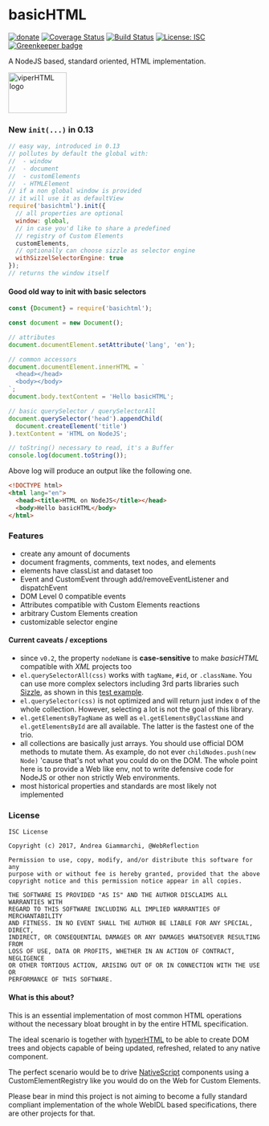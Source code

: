 # basicHTML

[![donate](https://img.shields.io/badge/$-donate-ff69b4.svg?maxAge=2592000&style=flat)](https://github.com/WebReflection/donate)
[![Coverage Status](https://coveralls.io/repos/github/WebReflection/basicHTML/badge.svg?branch=master)](https://coveralls.io/github/WebReflection/basicHTML?branch=master)
[![Build Status](https://travis-ci.org/WebReflection/basicHTML.svg?branch=master)](https://travis-ci.org/WebReflection/basicHTML)
[![License: ISC](https://img.shields.io/badge/License-ISC-yellow.svg)](https://opensource.org/licenses/ISC)
[![Greenkeeper badge](https://badges.greenkeeper.io/WebReflection/basicHTML.svg)](https://greenkeeper.io/)

A NodeJS based, standard oriented, HTML implementation.

<img alt="viperHTML logo" src="https://webreflection.github.io/hyperHTML/logo/basichtml.svg" width="116" height="81">


### New `init(...)` in 0.13
```js
// easy way, introduced in 0.13
// pollutes by default the global with:
//  - window
//  - document
//  - customElements
//  - HTMLElement
// if a non global window is provided
// it will use it as defaultView
require('basichtml').init({
  // all properties are optional
  window: global,
  // in case you'd like to share a predefined
  // registry of Custom Elements
  customElements,
  // optionally can choose sizzle as selector engine
  withSizzelSelectorEngine: true
});
// returns the window itself
```


#### Good old way to init with basic selectors
```js
const {Document} = require('basichtml');

const document = new Document();

// attributes
document.documentElement.setAttribute('lang', 'en');

// common accessors
document.documentElement.innerHTML = `
  <head></head>
  <body></body>
`;
document.body.textContent = 'Hello basicHTML';

// basic querySelector / querySelectorAll
document.querySelector('head').appendChild(
  document.createElement('title')
).textContent = 'HTML on NodeJS';

// toString() necessary to read, it's a Buffer
console.log(document.toString());
```

Above log will produce an output like the following one.
```html
<!DOCTYPE html>
<html lang="en">
  <head><title>HTML on NodeJS</title></head>
  <body>Hello basicHTML</body>
</html>
```


### Features

  * create any amount of documents
  * document fragments, comments, text nodes, and elements
  * elements have classList and dataset too
  * Event and CustomEvent through add/removeEventListener and dispatchEvent
  * DOM Level 0 compatible events
  * Attributes compatible with Custom Elements reactions
  * arbitrary Custom Elements creation
  * customizable selector engine


#### Current caveats / exceptions

  * since `v0.2`, the property `nodeName` is **case-sensitive** to make _basicHTML_ compatible with _XML_ projects too
  * `el.querySelectorAll(css)` works with `tagName`, `#id`, or `.className`. You can use more complex selectors including 3rd parts libraries such [Sizzle](https://github.com/jquery/sizzle), as shown in this [test example](https://github.com/WebReflection/basicHTML/blob/master/test/sizzle.js).
  * `el.querySelector(css)` is not optimized and will return just index `0` of the whole collection. However, selecting a lot is not the goal of this library.
  * `el.getElementsByTagName` as well as `el.getElementsByClassName` and `el.getElementsById` are all available. The latter is the fastest one of the trio.
  * all collections are basically just arrays. You should use official DOM methods to mutate them. As example, do not ever `childNodes.push(new Node)` 'cause that's not what you could do on the DOM. The whole point here is to provide a Web like env, not to write defensive code for NodeJS or other non strictly Web environments.
  * most historical properties and standards are most likely not implemented


### License
```
ISC License

Copyright (c) 2017, Andrea Giammarchi, @WebReflection

Permission to use, copy, modify, and/or distribute this software for any
purpose with or without fee is hereby granted, provided that the above
copyright notice and this permission notice appear in all copies.

THE SOFTWARE IS PROVIDED "AS IS" AND THE AUTHOR DISCLAIMS ALL WARRANTIES WITH
REGARD TO THIS SOFTWARE INCLUDING ALL IMPLIED WARRANTIES OF MERCHANTABILITY
AND FITNESS. IN NO EVENT SHALL THE AUTHOR BE LIABLE FOR ANY SPECIAL, DIRECT,
INDIRECT, OR CONSEQUENTIAL DAMAGES OR ANY DAMAGES WHATSOEVER RESULTING FROM
LOSS OF USE, DATA OR PROFITS, WHETHER IN AN ACTION OF CONTRACT, NEGLIGENCE
OR OTHER TORTIOUS ACTION, ARISING OUT OF OR IN CONNECTION WITH THE USE OR
PERFORMANCE OF THIS SOFTWARE.
```


#### What is this about?

This is an essential implementation of most common HTML operations without the necessary bloat brought in by the entire HTML specification.

The ideal scenario is together with [hyperHTML](https://github.com/WebReflection/hyperHTML) to be able to create DOM trees and objects capable of being updated, refreshed, related to any native component.

The perfect scenario would be to drive [NativeScript](https://www.nativescript.org/) components using a CustomElementRegistry like you would do on the Web for Custom Elements.

Please bear in mind this project is not aiming to become a fully standard compliant implementation of the whole WebIDL based specifications, there are other projects for that.
